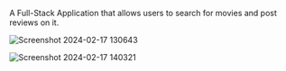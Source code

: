 A Full-Stack Application that allows users to search for movies and post reviews on it.

![Screenshot 2024-02-17 130643](https://github.com/henrybear4/movie-search-api/assets/160297061/3d2b2426-eb84-40a6-b136-97670f81bb76)

![Screenshot 2024-02-17 140321](https://github.com/henrybear4/movie-search-api/assets/160297061/85c5cf0b-4ac2-4a3b-b696-aeaf23d3b8c2)
